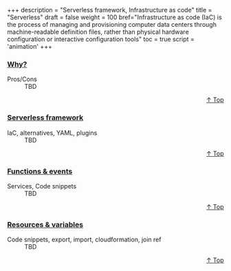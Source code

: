 +++
description = "Serverless framework, Infrastructure as code"
title = "Serverless"
draft = false
weight = 100
bref="Infrastructure as code (IaC) is the process of managing and provisioning computer data centers through machine-readable definition files, rather than physical hardware configuration or interactive configuration tools"
toc = true
script = 'animation'
+++

<h3 class="section-head" id="h-Section0"><a href="#h-Section0">Why?</a></h3>
  <div class="example">
    <dl>
      <dt>Pros/Cons</dt>
      <dd>TBD </dd>
    </dl>
  </div>
<div style="text-align:right"> <a href="#top">&#8593; Top</a></div>

<h3 class="section-head" id="h-Section1"><a href="#h-Section1">Serverless framework</a></h3>
  <div class="example">
    <dl>
      <dt>IaC, alternatives, YAML, plugins </dt>
      <dd>TBD </dd>
    </dl>
  </div>
<div style="text-align:right"> <a href="#top">&#8593; Top</a></div>

<h3 class="section-head" id="h-Section2"><a href="#h-Section2">Functions & events</a></h3>
  <div class="example">
    <dl>
      <dt>Services, Code snippets</dt>
      <dd>TBD </dd>
    </dl>
  </div>
<div style="text-align:right"> <a href="#top">&#8593; Top</a></div>

<h3 class="section-head" id="h-Section3"><a href="#h-Section3">Resources & variables</a></h3>
  <div class="example">
    <dl>
      <dt>Code snippets, export, import, cloudformation, join ref</dt>
      <dd>TBD </dd>
    </dl>
  </div>
<div style="text-align:right"> <a href="#top">&#8593; Top</a></div>

